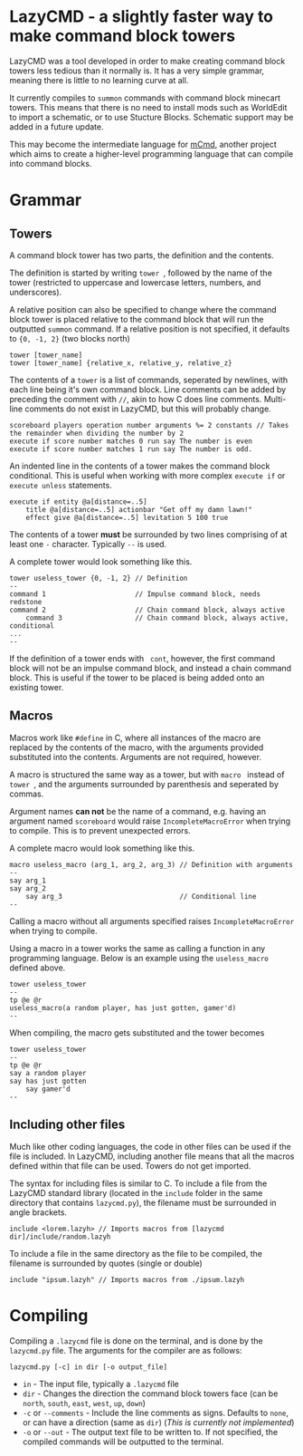 # LazyCMD - a slightly faster way to make command block towers
LazyCMD was a tool developed in order to make creating command block towers less tedious than it normally is. It has a very simple grammar, meaning there is little to no learning curve at all.

It currently compiles to `summon` commands with command block minecart towers. This means that there is no need to install mods such as WorldEdit to import a schematic, or to use Stucture Blocks. Schematic support may be added in a future update.

This may become the intermediate language for [mCmd](https://github.com/redstone59/mCmd), another project which aims to create a higher-level programming language that can compile into command blocks.

# Grammar

## Towers

A command block tower has two parts, the definition and the contents. 

The definition is started by writing `tower `, followed by the name of the tower (restricted to uppercase and lowercase letters, numbers, and underscores).

A relative position can also be specified to change where the command block tower is placed relative to the command block that will run the outputted `summon` command. If a relative position is not specified, it defaults to `{0, -1, 2}` (two blocks north)

```
tower [tower_name]
tower [tower_name] {relative_x, relative_y, relative_z}
```

The contents of a `tower` is a list of commands, seperated by newlines, with each line being it's own command block. Line comments can be added by preceding the comment with `//`, akin to how C does line comments. Multi-line comments do not exist in LazyCMD, but this will probably change.

```
scoreboard players operation number arguments %= 2 constants // Takes the remainder when dividing the number by 2
execute if score number matches 0 run say The number is even
execute if score number matches 1 run say The number is odd.
```

An indented line in the contents of a tower makes the command block conditional. This is useful when working with more complex `execute if` or `execute unless` statements.

```
execute if entity @a[distance=..5]
    title @a[distance=..5] actionbar "Get off my damn lawn!"
    effect give @a[distance=..5] levitation 5 100 true
```

The contents of a tower **must** be surrounded by two lines comprising of at least one `-` character. Typically `--` is used.

A complete tower would look something like this.
```
tower useless_tower {0, -1, 2} // Definition
--
command 1                      // Impulse command block, needs redstone
command 2                      // Chain command block, always active
    command 3                  // Chain command block, always active, conditional
...
--
```

If the definition of a tower ends with ` cont`, however, the first command block will not be an impulse command block, and instead a chain command block. This is useful if the tower to be placed is being added onto an existing tower.

## Macros

Macros work like `#define` in C, where all instances of the macro are replaced by the contents of the macro, with the arguments provided substituted into the contents. Arguments are not required, however.

A macro is structured the same way as a tower, but with `macro ` instead of `tower `, and the arguments surrounded by parenthesis and seperated by commas. 

Argument names **can not** be the name of a command, e.g. having an argument named `scoreboard` would raise `IncompleteMacroError` when trying to compile. This is to prevent unexpected errors.

A complete macro would look something like this.
```
macro useless_macro (arg_1, arg_2, arg_3) // Definition with arguments
--
say arg_1
say arg_2
    say arg_3                             // Conditional line
--
```

Calling a macro without all arguments specified raises `IncompleteMacroError` when trying to compile.

Using a macro in a tower works the same as calling a function in any programming language. Below is an example using the `useless_macro` defined above.

```
tower useless_tower
--
tp @e @r
useless_macro(a random player, has just gotten, gamer'd)
--
```

When compiling, the macro gets substituted and the tower becomes

```
tower useless_tower
--
tp @e @r
say a random player
say has just gotten
    say gamer'd
--
```

## Including other files

Much like other coding languages, the code in other files can be used if the file is included. In LazyCMD, including another file means that all the macros defined within that file can be used. Towers do not get imported.

The syntax for including files is similar to C. To include a file from the LazyCMD standard library (located in the `include` folder in the same directory that contains `lazycmd.py`), the filename must be surrounded in angle brackets.

```
include <lorem.lazyh> // Imports macros from [lazycmd dir]/include/random.lazyh
```

To include a file in the same directory as the file to be compiled, the filename is surrounded by quotes (single or double)

```
include "ipsum.lazyh" // Imports macros from ./ipsum.lazyh
```

# Compiling

Compiling a `.lazycmd` file is done on the terminal, and is done by the `lazycmd.py` file. The arguments for the compiler are as follows:

`lazycmd.py [-c] in dir [-o output_file] `

* `in` - The input file, typically a `.lazycmd` file
* `dir` - Changes the direction the command block towers face (can be `north`, `south`, `east`, `west`, `up`, `down`)
* `-c` or `--comments` - Include the line comments as signs. Defaults to `none`, or can have a direction (same as `dir`) (*This is currently not implemented*)
* `-o` or `--out` - The output text file to be written to. If not specified, the compiled commands will be outputted to the terminal.